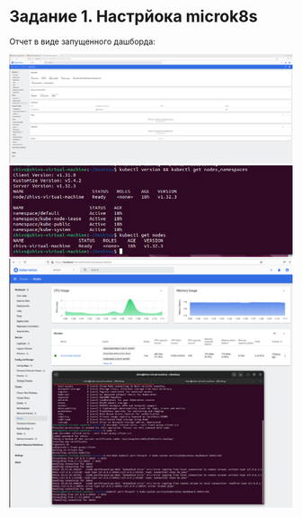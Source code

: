 # Задание 1. Настрйока microk8s

Отчет в виде запущенного дашборда:

![](./images/1.png)
![](./images/2.png)
![](./images/3.png)
